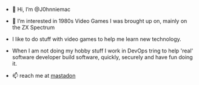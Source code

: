 - 👋 Hi, I’m @J0hnniemac
- 👀 I’m interested in 1980s Video Games I was brought up on, mainly on the ZX Spectrum
- I like to do stuff with video games to help me learn new technology.
- When I am not doing my hobby stuff I work in DevOps tring to help 'real' software developer build software, quickly, securely and have fun doing it.


- 📫 reach me at [mastadon](https://mastodon.social/@JohnnieMac)

<!---
J0hnniemac/J0hnniemac is a ✨ special ✨ repository because its `README.md` (this file) appears on your GitHub profile.
You can click the Preview link to take a look at your changes.
--->
